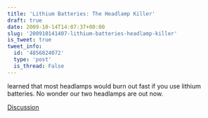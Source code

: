 ```yaml
---
title: 'Lithium Batteries: The Headlamp Killer'
draft: true
date: 2009-10-14T14:07:37+00:00
slug: '200910141407-lithium-batteries-headlamp-killer'
is_tweet: true
tweet_info:
  id: '4856824072'
  type: 'post'
  is_thread: False
---
```




learned that most headlamps would burn out fast if you use lithium batteries. No wonder our two headlamps are out now.

[Discussion](https://x.com/sytelus/status/4856824072)
